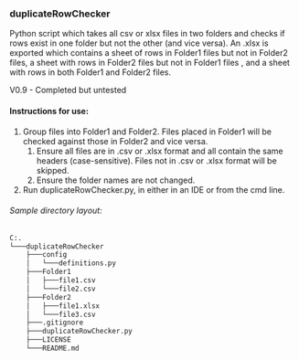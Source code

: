 ### duplicateRowChecker
Python script which takes all csv or xlsx files in two folders and checks if rows exist in one folder but not the other (and vice versa). An .xlsx is exported which contains a sheet of rows in Folder1 files but not in Folder2 files, a sheet with rows in Folder2 files but not in Folder1 files , and a sheet with rows in both Folder1 and Folder2 files.

V0.9 - Completed but untested

#### Instructions for use:
1. Group files into Folder1 and Folder2. Files placed in Folder1 will be checked against those in Folder2 and vice versa. 
    1. Ensure all files are in .csv or .xlsx format and all contain the same headers (case-sensitive). Files not in .csv or .xlsx format will be skipped.
    2. Ensure the folder names are not changed.
2. Run duplicateRowChecker.py, in either in an IDE or from the cmd line.

###### Sample directory layout:
```bash
C:.
└───duplicateRowChecker
    ├───config
    │   └───definitions.py
    ├───Folder1
    │   ├───file1.csv
    │   └───file2.csv
    ├───Folder2
    │   ├───file1.xlsx
    │   └───file3.csv
    ├───.gitignore
    ├───duplicateRowChecker.py
    ├───LICENSE
    └───README.md
```
